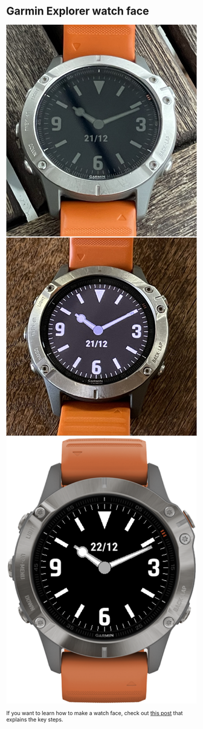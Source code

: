 # Garmin Explorer watch face

<!-- Fix badge script URL -->
<!-- ![downloads](https://raw.githubusercontent.com/Antvirf/garmin-explorer-watch-face/main/badges/downloads.svg) -->
<!-- ![rating](https://raw.githubusercontent.com/Antvirf/garmin-explorer-watch-face/main/badges/rating.svg) -->

![outside](./images/explorer-watch-face-outside.jpeg)![inside](./images/explorer-watch-face-inside-light-up.jpeg)![simulator](./images/explorer-watch-simulator.png)

<!-- Download link to Garmin store when available -->

If you want to learn how to make a watch face, check out [this post](https://aviitala.com/posts/garmin-watchface-tutorial/) that explains the key steps.
